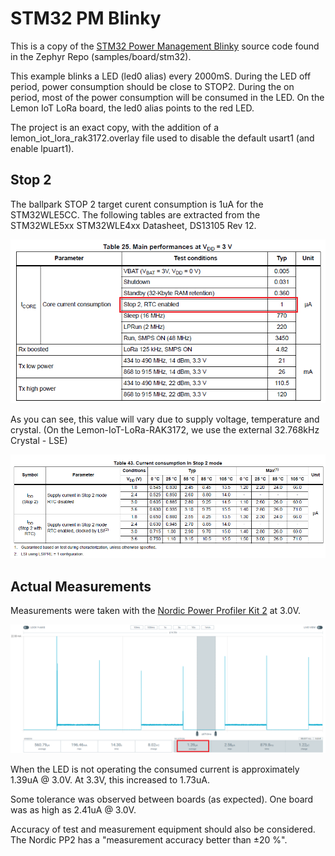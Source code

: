# STM32 PM Blinky

This is a copy of the [STM32 Power Management Blinky](https://github.com/zephyrproject-rtos/zephyr/tree/main/samples/boards/stm32/power_mgmt/blinky) source code found in the Zephyr Repo (samples/board/stm32). 

This example blinks a LED (led0 alias) every 2000mS. During the LED off period, power consumption should be close to STOP2. During the on period, most of the power consumption will be consumed in the LED. On the Lemon IoT LoRa board, the led0 alias points to the red LED.

The project is an exact copy, with the addition of a lemon_iot_lora_rak3172.overlay file used to disable the default usart1 (and enable lpuart1).

## Stop 2

The ballpark STOP 2 target curent consumption is 1uA for the STM32WLE5CC. The following tables are extracted from the STM32WLE5xx STM32WLE4xx Datasheet, DS13105 Rev 12.

![Table 25: Main Performances at VDD = 3V](https://github.com/aaron-mohtar-co/Lemon-IoT-LoRa-RAK3172/blob/main/Examples/PM_Blinky/img/main_performances.png)

As you can see, this value will vary due to supply voltage, temperature and crystal. (On the Lemon-IoT-LoRa-RAK3172, we use the external 32.768kHz Crystal - LSE) 

![Table 43. Current consumption in Stop 2 mode](https://github.com/aaron-mohtar-co/Lemon-IoT-LoRa-RAK3172/blob/main/Examples/PM_Blinky/img/Stop2_detailed.png)

## Actual Measurements

Measurements were taken with the [Nordic Power Profiler Kit 2](https://www.nordicsemi.com/Products/Development-hardware/Power-Profiler-Kit-2) at 3.0V.

![Power Profile @ 3.0V](https://github.com/aaron-mohtar-co/Lemon-IoT-LoRa-RAK3172/blob/main/Examples/PM_Blinky/img/STOP2PowerProfile.png)

When the LED is not operating the consumed current is approximately 1.39uA @ 3.0V. At 3.3V, this increased to 1.73uA.

Some tolerance was observed between boards (as expected). One board was as high as 2.41uA @ 3.0V. 

Accuracy of test and measurement equipment should also be considered. The Nordic PP2 has a "measurement accuracy better than ±20 %".
